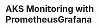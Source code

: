 # AKS Monitoring with PrometheusGrafana                                                                                                                                                                        
